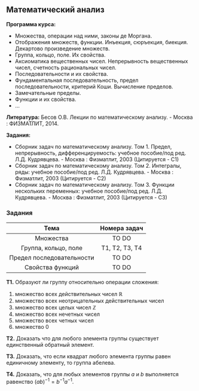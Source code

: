 ## Математический анализ

**Программа курса:**
- Множества, операции над ними, законы де Моргана.
- Отображения множеств, функции. Инъекция, сюръекция, биекция. Декартово произведение множеств.
- Группа, кольцо, поле. Их свойства.
- Аксиоматика вещественных чисел. Непрерывность вещественных чисел, счетность рациональных чисел.
- Последовательности и их свойства.
- Фундаментальная последовательность, предел последовательности, критерий Коши. Вычисление пределов.
- Замечательные пределы.
- Функции и их свойства.
- ...


**Литература:** Бесов О.В. Лекции по математическому анализу. - Москва : ФИЗМАТЛИТ, 2014.

**Задания:** 
- Сборник задач по математическому анализу. Том 1. Предел, непрерывность, дифференцируемость: учебное пособие/под ред. Л.Д. Кудрявцева. - Москва : Физматлит, 2003 (Цитируется - С1)
- Сборник задач по математическому анализу. Том 2. Интегралы, ряды: учебное пособие/под ред. Л.Д. Кудрявцева. - Москва : Физматлит, 2003 (Цитируется - С2)
- Сборник задач по математическому анализу. Том 3. Функции нескольких переменных: учебное пособие/под ред. Л.Д. Кудрявцева. - Москва : Физматлит, 2003 (Цитируется - С3)


### Задания
| Тема | Номера задач |
| :---: | :---: |
| Множества | TO DO |
| Группа, кольцо, поле | Т1, Т2, T3, T4 | 
| Предел последовательности | TO DO | 
| Свойства функций | TO DO | | |

**T1.** Образуют ли группу относительно операции сложения:
1) множество всех действительных чисел $\mathbb{R}$
2) множество всех неотрицательных действительных чисел
3) множество всех целых чисел $\mathbb{Z}$
4) множество всех нечетных чисел
5) множество всех четных чисел
6) множество ${0}$

**Т2.** Доказать что для любого элемента группы существует единственный обратный элемент.

**Т3.** Доказать, что если квадрат любого элемента группы равен единичному элементу, то группа абелева.

**T4.** Доказать, что для любых элементов группы $a$ и $b$ выполняется равенство $(ab)^{-1} = b^{-1}a^{-1}$.


